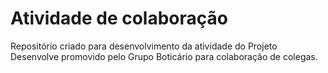 # Atividade de colaboração

<p>Repositório criado para desenvolvimento da atividade do Projeto Desenvolve promovido pelo Grupo Boticário para colaboração de colegas.</p>

